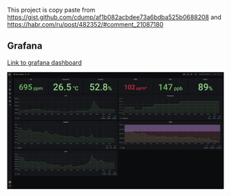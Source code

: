 This project is copy paste from https://gist.github.com/cdump/af1b082acbdee73a6bdba525b0688208 and https://habr.com/ru/post/482352/#comment_21087180

## Grafana

[Link to grafana dashboard](https://grafana.com/grafana/dashboards/14586)

![alt text](grafana/air_monitor.png)
